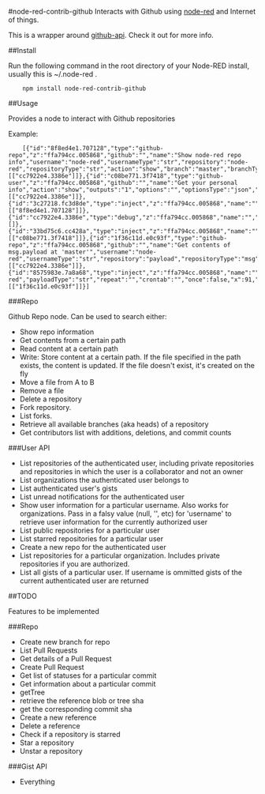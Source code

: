 #node-red-contrib-github
Interacts with Github using [node-red](http://nodered.org/) and Internet of things.

This is a wrapper around [github-api](https://www.npmjs.com/package/github-api). Check it out for more info.

##Install


Run the following command in the root directory of your Node-RED install, usually
this is ~/.node-red .

        npm install node-red-contrib-github

##Usage


Provides a node to interact with Github repositories

Example:

        [{"id":"8f8ed4e1.707128","type":"github-repo","z":"ffa794cc.005868","github":"","name":"Show node-red repo info","username":"node-red","usernameType":"str","repository":"node-red","repositoryType":"str","action":"show","branch":"master","branchType":"str","path":"","pathType":"str","contents":"payload","contentsType":"msg","outputs":"1","x":289,"y":139,"wires":[["cc7922e4.3386e"]]},{"id":"c08be771.3f7418","type":"github-user","z":"ffa794cc.005868","github":"","name":"Get your personal info","action":"show","outputs":"1","options":"","optionsType":"json","username":"","usernameType":"str","orgname":"","orgnameType":"str","x":286,"y":216,"wires":[["cc7922e4.3386e"]]},{"id":"3c27218.fc3d8de","type":"inject","z":"ffa794cc.005868","name":"","topic":"","payload":"","payloadType":"str","repeat":"","crontab":"","once":false,"x":90,"y":138,"wires":[["8f8ed4e1.707128"]]},{"id":"cc7922e4.3386e","type":"debug","z":"ffa794cc.005868","name":"","active":true,"console":"false","complete":"false","x":620,"y":211,"wires":[]},{"id":"33bd75c6.cc428a","type":"inject","z":"ffa794cc.005868","name":"","topic":"","payload":"","payloadType":"str","repeat":"","crontab":"","once":false,"x":86,"y":213,"wires":[["c08be771.3f7418"]]},{"id":"1f36c11d.e0c93f","type":"github-repo","z":"ffa794cc.005868","github":"","name":"Get contents of msg.payload at 'master'","username":"node-red","usernameType":"str","repository":"payload","repositoryType":"msg","action":"contents","branch":"master","branchType":"str","path":"","pathType":"str","contents":"payload","contentsType":"msg","outputs":"1","x":358,"y":298,"wires":[["cc7922e4.3386e"]]},{"id":"8575983e.7a8a68","type":"inject","z":"ffa794cc.005868","name":"","topic":"","payload":"node-red","payloadType":"str","repeat":"","crontab":"","once":false,"x":91,"y":299,"wires":[["1f36c11d.e0c93f"]]}]


###Repo

Github Repo node. Can be used to search either:

 - Show repo information
 - Get contents from a certain path
 - Read content at a certain path
 - Write: Store content at a certain path. If the file specified in the path exists, the content is updated. If the file doesn't exist, it's created on the fly
 - Move a file from A to B
 - Remove a file
 - Delete a repository
 - Fork repository.
 - List forks.
 - Retrieve all available branches (aka heads) of a repository
 - Get contributors list with additions, deletions, and commit counts


 ###User API

  - List repositories of the authenticated user, including private repositories and repositories in which the user is a collaborator and not an owner
  - List organizations the authenticated user belongs to
  - List authenticated user's gists
  - List unread notifications for the authenticated user
  - Show user information for a particular username. Also works for organizations. Pass in a falsy value (null, '', etc) for 'username' to retrieve user information for the currently authorized user
  - List public repositories for a particular user
  - List starred repositories for a particular user
  - Create a new repo for the authenticated user
  - List repositories for a particular organization. Includes private repositories if you are authorized.
  - List all gists of a particular user. If username is ommitted gists of the current authenticated user are returned


##TODO

Features to be implemented

###Repo


 - Create new branch for repo
 - List Pull Requests
 - Get details of a Pull Request
 - Create Pull Request
 - Get list of statuses for a particular commit
 - Get information about a particular commit
 - getTree
 - retrieve the reference blob or tree sha
 - get the corresponding commit sha
 - Create a new reference
 - Delete a reference
 - Check if a repository is starred
 - Star a repository
 - Unstar a repository


###Gist API
 - Everything
